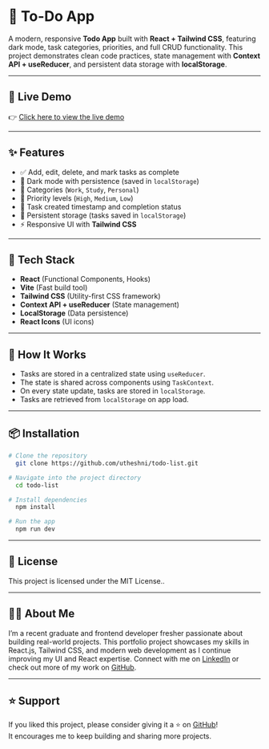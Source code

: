 # 📝 To-Do App

A modern, responsive **Todo App** built with **React + Tailwind CSS**, featuring dark mode, task categories, priorities, and full CRUD functionality. This project demonstrates clean code practices, state management with **Context API + useReducer**, and persistent data storage with **localStorage**.

---

## 🚀 Live Demo

👉 [Click here to view the live demo](https://utheshni.github.io/todo-app/)

---

## ✨ Features

- ✅ Add, edit, delete, and mark tasks as complete
- 🎨 Dark mode with persistence (saved in `localStorage`)
- 📂 Categories (`Work`, `Study`, `Personal`)
- 🔔 Priority levels (`High`, `Medium`, `Low`)
- 📌 Task created timestamp and completion status
- 💾 Persistent storage (tasks saved in `localStorage`)
- ⚡ Responsive UI with **Tailwind CSS**

---

## 🧠 Tech Stack

- **React** (Functional Components, Hooks)
- **Vite** (Fast build tool)
- **Tailwind CSS** (Utility-first CSS framework)
- **Context API + useReducer** (State management)
- **LocalStorage** (Data persistence)
- **React Icons** (UI icons)

---

## 🧪 How It Works

- Tasks are stored in a centralized state using `useReducer`.
- The state is shared across components using `TaskContext`.
- On every state update, tasks are stored in `localStorage`.
- Tasks are retrieved from `localStorage` on app load.

---

## 📦 Installation

```bash
# Clone the repository
  git clone https://github.com/utheshni/todo-list.git

# Navigate into the project directory
  cd todo-list

# Install dependencies
  npm install

# Run the app
  npm run dev
```

---

## 📄 License

This project is licensed under the MIT License..

---

## 🙋‍♀️ About Me

I’m a recent graduate and frontend developer fresher passionate about building real-world projects. This portfolio project showcases my skills in React.js, Tailwind CSS, and modern web development as I continue improving my UI and React expertise.
Connect with me on [LinkedIn](https://linkedin.com/in/utheshni-uthayananth) or check out more of my work on [GitHub](https://github.com/utheshni).

---

## ⭐ Support

If you liked this project, please consider giving it a ⭐ on [GitHub](https://github.com/utheshni/todo-app)!  
It encourages me to keep building and sharing more projects.
